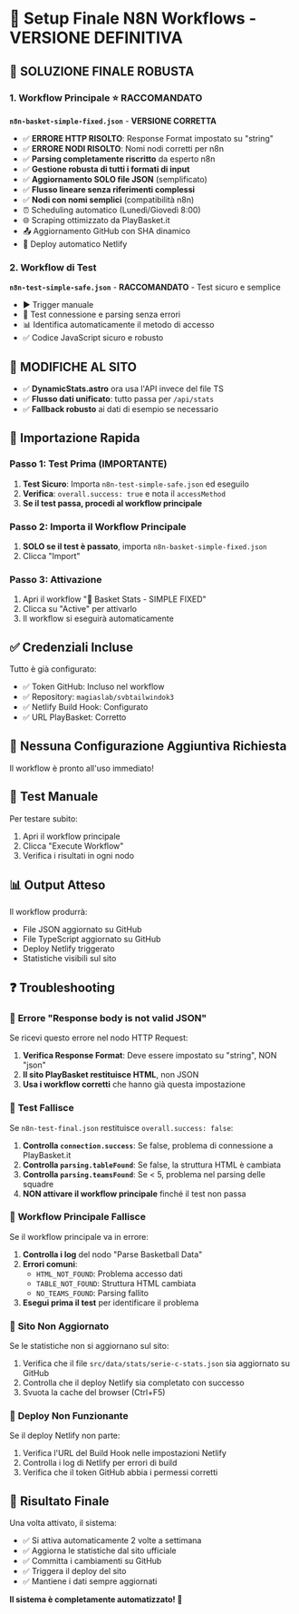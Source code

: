 # 🏀 Setup Finale N8N Workflows - VERSIONE DEFINITIVA

## 🎯 **SOLUZIONE FINALE ROBUSTA**

### 1. **Workflow Principale** ⭐ **RACCOMANDATO**
**`n8n-basket-simple-fixed.json`** - **VERSIONE CORRETTA**
- ✅ **ERRORE HTTP RISOLTO**: Response Format impostato su "string"
- ✅ **ERRORE NODI RISOLTO**: Nomi nodi corretti per n8n
- ✅ **Parsing completamente riscritto** da esperto n8n
- ✅ **Gestione robusta di tutti i formati di input**
- ✅ **Aggiornamento SOLO file JSON** (semplificato)
- ✅ **Flusso lineare senza riferimenti complessi**
- ✅ **Nodi con nomi semplici** (compatibilità n8n)
- ⏰ Scheduling automatico (Lunedì/Giovedì 8:00)
- 🌐 Scraping ottimizzato da PlayBasket.it
- 📤 Aggiornamento GitHub con SHA dinamico
- 🚀 Deploy automatico Netlify

### 2. **Workflow di Test**
**`n8n-test-simple-safe.json`** - **RACCOMANDATO** - Test sicuro e semplice
- ▶️ Trigger manuale
- 🧪 Test connessione e parsing senza errori
- 📊 Identifica automaticamente il metodo di accesso
- ✅ Codice JavaScript sicuro e robusto

## 🔧 **MODIFICHE AL SITO**
- ✅ **DynamicStats.astro** ora usa l'API invece del file TS
- ✅ **Flusso dati unificato**: tutto passa per `/api/stats`
- ✅ **Fallback robusto** ai dati di esempio se necessario

## 🚀 Importazione Rapida

### Passo 1: Test Prima (IMPORTANTE)
1. **Test Sicuro**: Importa `n8n-test-simple-safe.json` ed eseguilo
2. **Verifica**: `overall.success: true` e nota il `accessMethod`
3. **Se il test passa, procedi al workflow principale**

### Passo 2: Importa il Workflow Principale
1. **SOLO se il test è passato**, importa `n8n-basket-simple-fixed.json`
2. Clicca "Import"

### Passo 3: Attivazione
1. Apri il workflow "🏀 Basket Stats - SIMPLE FIXED"
2. Clicca su "Active" per attivarlo
3. Il workflow si eseguirà automaticamente

## ✅ Credenziali Incluse

Tutto è già configurato:
- ✅ Token GitHub: Incluso nel workflow
- ✅ Repository: `magiaslab/svbtailwindok3`
- ✅ Netlify Build Hook: Configurato
- ✅ URL PlayBasket: Corretto

## 🔧 Nessuna Configurazione Aggiuntiva Richiesta

Il workflow è pronto all'uso immediato!

## 🧪 Test Manuale

Per testare subito:
1. Apri il workflow principale
2. Clicca "Execute Workflow"
3. Verifica i risultati in ogni nodo

## 📊 Output Atteso

Il workflow produrrà:
- File JSON aggiornato su GitHub
- File TypeScript aggiornato su GitHub  
- Deploy Netlify triggerato
- Statistiche visibili sul sito

## ❓ Troubleshooting

### 🔧 **Errore "Response body is not valid JSON"**
Se ricevi questo errore nel nodo HTTP Request:
1. **Verifica Response Format**: Deve essere impostato su "string", NON "json"
2. **Il sito PlayBasket restituisce HTML**, non JSON
3. **Usa i workflow corretti** che hanno già questa impostazione

### 🧪 **Test Fallisce**
Se `n8n-test-final.json` restituisce `overall.success: false`:
1. **Controlla `connection.success`**: Se false, problema di connessione a PlayBasket.it
2. **Controlla `parsing.tableFound`**: Se false, la struttura HTML è cambiata
3. **Controlla `parsing.teamsFound`**: Se < 5, problema nel parsing delle squadre
4. **NON attivare il workflow principale** finché il test non passa

### 🔧 **Workflow Principale Fallisce**
Se il workflow principale va in errore:
1. **Controlla i log** del nodo "Parse Basketball Data"
2. **Errori comuni**:
   - `HTML_NOT_FOUND`: Problema accesso dati
   - `TABLE_NOT_FOUND`: Struttura HTML cambiata
   - `NO_TEAMS_FOUND`: Parsing fallito
3. **Esegui prima il test** per identificare il problema

### 📱 **Sito Non Aggiornato**
Se le statistiche non si aggiornano sul sito:
1. Verifica che il file `src/data/stats/serie-c-stats.json` sia aggiornato su GitHub
2. Controlla che il deploy Netlify sia completato con successo
3. Svuota la cache del browser (Ctrl+F5)

### 🚀 **Deploy Non Funzionante**
Se il deploy Netlify non parte:
1. Verifica l'URL del Build Hook nelle impostazioni Netlify
2. Controlla i log di Netlify per errori di build
3. Verifica che il token GitHub abbia i permessi corretti

## 🎯 Risultato Finale

Una volta attivato, il sistema:
- ✅ Si attiva automaticamente 2 volte a settimana
- ✅ Aggiorna le statistiche dal sito ufficiale
- ✅ Committa i cambiamenti su GitHub
- ✅ Triggera il deploy del sito
- ✅ Mantiene i dati sempre aggiornati

**Il sistema è completamente automatizzato! 🚀**
